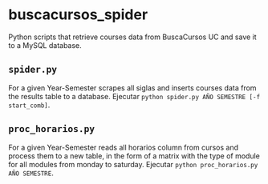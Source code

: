# buscacursos_spider
Python scripts that retrieve courses data from BuscaCursos UC and save it to 
a MySQL database.

## ```spider.py```
For a given Year-Semester scrapes all siglas and inserts courses data from 
the results table to a database. 
Ejecutar ```python spider.py AÑO SEMESTRE [-f start_comb]```.

## ```proc_horarios.py```
For a given Year-Semester reads all horarios column from cursos and process 
them to a new table, in the form of a matrix with the type of module for all 
modules from monday to saturday. 
Ejecutar ```python proc_horarios.py AÑO SEMESTRE```.
